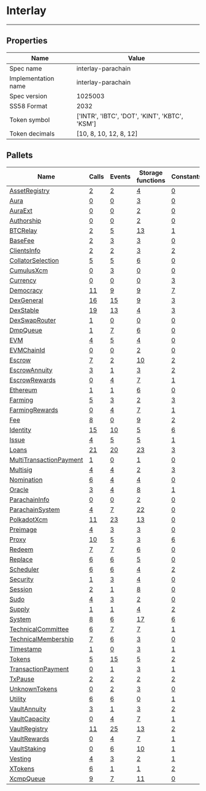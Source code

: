 # Interlay

---------

## Properties
| Name | Value |
| -------- | -------- |
| Spec name     | interlay-parachain     |
| Implementation name     | interlay-parachain     |
| Spec version     | 1025003     |
| SS58 Format     | 2032     |
| Token symbol      | ['INTR', 'IBTC', 'DOT', 'KINT', 'KBTC', 'KSM']     |
| Token decimals      | [10, 8, 10, 12, 8, 12]     |

## Pallets
| Name | Calls | Events | Storage functions | Constants | Errors |
| -------- | -------- | -------- | -------- | -------- | -------- |
| [AssetRegistry](assetregistry.md) | [2](assetregistry.md#calls) | [2](assetregistry.md#events) | [4](assetregistry.md#storage-functions) | [0](assetregistry.md#constants) | [5](assetregistry.md#errors) |
| [Aura](aura.md) | [0](aura.md#calls) | [0](aura.md#events) | [3](aura.md#storage-functions) | [0](aura.md#constants) | [0](aura.md#errors) |
| [AuraExt](auraext.md) | [0](auraext.md#calls) | [0](auraext.md#events) | [2](auraext.md#storage-functions) | [0](auraext.md#constants) | [0](auraext.md#errors) |
| [Authorship](authorship.md) | [0](authorship.md#calls) | [0](authorship.md#events) | [2](authorship.md#storage-functions) | [0](authorship.md#constants) | [0](authorship.md#errors) |
| [BTCRelay](btcrelay.md) | [2](btcrelay.md#calls) | [5](btcrelay.md#events) | [13](btcrelay.md#storage-functions) | [1](btcrelay.md#constants) | [52](btcrelay.md#errors) |
| [BaseFee](basefee.md) | [2](basefee.md#calls) | [3](basefee.md#events) | [3](basefee.md#storage-functions) | [0](basefee.md#constants) | [0](basefee.md#errors) |
| [ClientsInfo](clientsinfo.md) | [2](clientsinfo.md#calls) | [2](clientsinfo.md#events) | [3](clientsinfo.md#storage-functions) | [2](clientsinfo.md#constants) | [0](clientsinfo.md#errors) |
| [CollatorSelection](collatorselection.md) | [5](collatorselection.md#calls) | [5](collatorselection.md#events) | [6](collatorselection.md#storage-functions) | [0](collatorselection.md#constants) | [10](collatorselection.md#errors) |
| [CumulusXcm](cumulusxcm.md) | [0](cumulusxcm.md#calls) | [3](cumulusxcm.md#events) | [0](cumulusxcm.md#storage-functions) | [0](cumulusxcm.md#constants) | [0](cumulusxcm.md#errors) |
| [Currency](currency.md) | [0](currency.md#calls) | [0](currency.md#events) | [0](currency.md#storage-functions) | [3](currency.md#constants) | [2](currency.md#errors) |
| [Democracy](democracy.md) | [11](democracy.md#calls) | [9](democracy.md#events) | [9](democracy.md#storage-functions) | [7](democracy.md#constants) | [16](democracy.md#errors) |
| [DexGeneral](dexgeneral.md) | [16](dexgeneral.md#calls) | [15](dexgeneral.md#events) | [9](dexgeneral.md#storage-functions) | [3](dexgeneral.md#constants) | [28](dexgeneral.md#errors) |
| [DexStable](dexstable.md) | [19](dexstable.md#calls) | [13](dexstable.md#events) | [4](dexstable.md#storage-functions) | [3](dexstable.md#constants) | [31](dexstable.md#errors) |
| [DexSwapRouter](dexswaprouter.md) | [1](dexswaprouter.md#calls) | [0](dexswaprouter.md#events) | [0](dexswaprouter.md#storage-functions) | [0](dexswaprouter.md#constants) | [6](dexswaprouter.md#errors) |
| [DmpQueue](dmpqueue.md) | [1](dmpqueue.md#calls) | [7](dmpqueue.md#events) | [6](dmpqueue.md#storage-functions) | [0](dmpqueue.md#constants) | [2](dmpqueue.md#errors) |
| [EVM](evm.md) | [4](evm.md#calls) | [5](evm.md#events) | [4](evm.md#storage-functions) | [0](evm.md#constants) | [11](evm.md#errors) |
| [EVMChainId](evmchainid.md) | [0](evmchainid.md#calls) | [0](evmchainid.md#events) | [2](evmchainid.md#storage-functions) | [0](evmchainid.md#constants) | [0](evmchainid.md#errors) |
| [Escrow](escrow.md) | [7](escrow.md#calls) | [2](escrow.md#events) | [10](escrow.md#storage-functions) | [2](escrow.md#constants) | [13](escrow.md#errors) |
| [EscrowAnnuity](escrowannuity.md) | [3](escrowannuity.md#calls) | [1](escrowannuity.md#events) | [3](escrowannuity.md#storage-functions) | [2](escrowannuity.md#constants) | [0](escrowannuity.md#errors) |
| [EscrowRewards](escrowrewards.md) | [0](escrowrewards.md#calls) | [4](escrowrewards.md#events) | [7](escrowrewards.md#storage-functions) | [1](escrowrewards.md#constants) | [4](escrowrewards.md#errors) |
| [Ethereum](ethereum.md) | [1](ethereum.md#calls) | [1](ethereum.md#events) | [6](ethereum.md#storage-functions) | [0](ethereum.md#constants) | [2](ethereum.md#errors) |
| [Farming](farming.md) | [5](farming.md#calls) | [3](farming.md#events) | [2](farming.md#storage-functions) | [3](farming.md#constants) | [2](farming.md#errors) |
| [FarmingRewards](farmingrewards.md) | [0](farmingrewards.md#calls) | [4](farmingrewards.md#events) | [7](farmingrewards.md#storage-functions) | [1](farmingrewards.md#constants) | [4](farmingrewards.md#errors) |
| [Fee](fee.md) | [8](fee.md#calls) | [0](fee.md#events) | [9](fee.md#storage-functions) | [2](fee.md#constants) | [2](fee.md#errors) |
| [Identity](identity.md) | [15](identity.md#calls) | [10](identity.md#events) | [5](identity.md#storage-functions) | [6](identity.md#constants) | [18](identity.md#errors) |
| [Issue](issue.md) | [4](issue.md#calls) | [5](issue.md#events) | [5](issue.md#storage-functions) | [1](issue.md#constants) | [9](issue.md#errors) |
| [Loans](loans.md) | [21](loans.md#calls) | [20](loans.md#events) | [23](loans.md#storage-functions) | [3](loans.md#constants) | [26](loans.md#errors) |
| [MultiTransactionPayment](multitransactionpayment.md) | [1](multitransactionpayment.md#calls) | [0](multitransactionpayment.md#events) | [1](multitransactionpayment.md#storage-functions) | [0](multitransactionpayment.md#constants) | [0](multitransactionpayment.md#errors) |
| [Multisig](multisig.md) | [4](multisig.md#calls) | [4](multisig.md#events) | [2](multisig.md#storage-functions) | [3](multisig.md#constants) | [14](multisig.md#errors) |
| [Nomination](nomination.md) | [6](nomination.md#calls) | [4](nomination.md#events) | [4](nomination.md#storage-functions) | [0](nomination.md#constants) | [7](nomination.md#errors) |
| [Oracle](oracle.md) | [3](oracle.md#calls) | [4](oracle.md#events) | [8](oracle.md#storage-functions) | [1](oracle.md#constants) | [3](oracle.md#errors) |
| [ParachainInfo](parachaininfo.md) | [0](parachaininfo.md#calls) | [0](parachaininfo.md#events) | [2](parachaininfo.md#storage-functions) | [0](parachaininfo.md#constants) | [0](parachaininfo.md#errors) |
| [ParachainSystem](parachainsystem.md) | [4](parachainsystem.md#calls) | [7](parachainsystem.md#events) | [22](parachainsystem.md#storage-functions) | [0](parachainsystem.md#constants) | [8](parachainsystem.md#errors) |
| [PolkadotXcm](polkadotxcm.md) | [11](polkadotxcm.md#calls) | [23](polkadotxcm.md#events) | [13](polkadotxcm.md#storage-functions) | [0](polkadotxcm.md#constants) | [20](polkadotxcm.md#errors) |
| [Preimage](preimage.md) | [4](preimage.md#calls) | [3](preimage.md#events) | [3](preimage.md#storage-functions) | [0](preimage.md#constants) | [6](preimage.md#errors) |
| [Proxy](proxy.md) | [10](proxy.md#calls) | [5](proxy.md#events) | [3](proxy.md#storage-functions) | [6](proxy.md#constants) | [8](proxy.md#errors) |
| [Redeem](redeem.md) | [7](redeem.md#calls) | [7](redeem.md#events) | [6](redeem.md#storage-functions) | [0](redeem.md#constants) | [9](redeem.md#errors) |
| [Replace](replace.md) | [6](replace.md#calls) | [6](replace.md#events) | [5](replace.md#storage-functions) | [0](replace.md#constants) | [11](replace.md#errors) |
| [Scheduler](scheduler.md) | [6](scheduler.md#calls) | [6](scheduler.md#events) | [4](scheduler.md#storage-functions) | [2](scheduler.md#constants) | [5](scheduler.md#errors) |
| [Security](security.md) | [1](security.md#calls) | [3](security.md#events) | [4](security.md#storage-functions) | [0](security.md#constants) | [0](security.md#errors) |
| [Session](session.md) | [2](session.md#calls) | [1](session.md#events) | [8](session.md#storage-functions) | [0](session.md#constants) | [5](session.md#errors) |
| [Sudo](sudo.md) | [4](sudo.md#calls) | [3](sudo.md#events) | [2](sudo.md#storage-functions) | [0](sudo.md#constants) | [1](sudo.md#errors) |
| [Supply](supply.md) | [1](supply.md#calls) | [1](supply.md#events) | [4](supply.md#storage-functions) | [2](supply.md#constants) | [0](supply.md#errors) |
| [System](system.md) | [8](system.md#calls) | [6](system.md#events) | [17](system.md#storage-functions) | [6](system.md#constants) | [6](system.md#errors) |
| [TechnicalCommittee](technicalcommittee.md) | [6](technicalcommittee.md#calls) | [7](technicalcommittee.md#events) | [7](technicalcommittee.md#storage-functions) | [1](technicalcommittee.md#constants) | [10](technicalcommittee.md#errors) |
| [TechnicalMembership](technicalmembership.md) | [7](technicalmembership.md#calls) | [6](technicalmembership.md#events) | [3](technicalmembership.md#storage-functions) | [0](technicalmembership.md#constants) | [3](technicalmembership.md#errors) |
| [Timestamp](timestamp.md) | [1](timestamp.md#calls) | [0](timestamp.md#events) | [3](timestamp.md#storage-functions) | [1](timestamp.md#constants) | [0](timestamp.md#errors) |
| [Tokens](tokens.md) | [5](tokens.md#calls) | [15](tokens.md#events) | [5](tokens.md#storage-functions) | [2](tokens.md#constants) | [8](tokens.md#errors) |
| [TransactionPayment](transactionpayment.md) | [0](transactionpayment.md#calls) | [1](transactionpayment.md#events) | [3](transactionpayment.md#storage-functions) | [1](transactionpayment.md#constants) | [0](transactionpayment.md#errors) |
| [TxPause](txpause.md) | [2](txpause.md#calls) | [2](txpause.md#events) | [2](txpause.md#storage-functions) | [2](txpause.md#constants) | [4](txpause.md#errors) |
| [UnknownTokens](unknowntokens.md) | [0](unknowntokens.md#calls) | [2](unknowntokens.md#events) | [3](unknowntokens.md#storage-functions) | [0](unknowntokens.md#constants) | [3](unknowntokens.md#errors) |
| [Utility](utility.md) | [6](utility.md#calls) | [6](utility.md#events) | [0](utility.md#storage-functions) | [1](utility.md#constants) | [1](utility.md#errors) |
| [VaultAnnuity](vaultannuity.md) | [3](vaultannuity.md#calls) | [1](vaultannuity.md#events) | [3](vaultannuity.md#storage-functions) | [2](vaultannuity.md#constants) | [0](vaultannuity.md#errors) |
| [VaultCapacity](vaultcapacity.md) | [0](vaultcapacity.md#calls) | [4](vaultcapacity.md#events) | [7](vaultcapacity.md#storage-functions) | [1](vaultcapacity.md#constants) | [4](vaultcapacity.md#errors) |
| [VaultRegistry](vaultregistry.md) | [11](vaultregistry.md#calls) | [25](vaultregistry.md#events) | [13](vaultregistry.md#storage-functions) | [2](vaultregistry.md#constants) | [25](vaultregistry.md#errors) |
| [VaultRewards](vaultrewards.md) | [0](vaultrewards.md#calls) | [4](vaultrewards.md#events) | [7](vaultrewards.md#storage-functions) | [1](vaultrewards.md#constants) | [4](vaultrewards.md#errors) |
| [VaultStaking](vaultstaking.md) | [0](vaultstaking.md#calls) | [6](vaultstaking.md#events) | [10](vaultstaking.md#storage-functions) | [1](vaultstaking.md#constants) | [3](vaultstaking.md#errors) |
| [Vesting](vesting.md) | [4](vesting.md#calls) | [3](vesting.md#events) | [2](vesting.md#storage-functions) | [1](vesting.md#constants) | [6](vesting.md#errors) |
| [XTokens](xtokens.md) | [6](xtokens.md#calls) | [1](xtokens.md#events) | [1](xtokens.md#storage-functions) | [2](xtokens.md#constants) | [19](xtokens.md#errors) |
| [XcmpQueue](xcmpqueue.md) | [9](xcmpqueue.md#calls) | [7](xcmpqueue.md#events) | [11](xcmpqueue.md#storage-functions) | [0](xcmpqueue.md#constants) | [5](xcmpqueue.md#errors) |